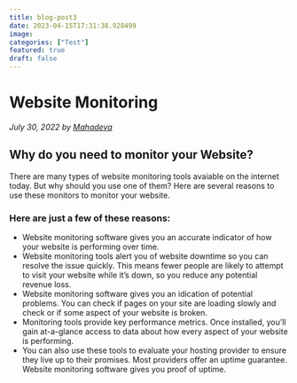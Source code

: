 ```yaml
---
title: blog-post3
date: 2023-04-15T17:31:38.928499
image: 
categories: ["Test"]
featured: true
draft: false
---
```

# Website Monitoring

_July 30, 2022 by [Mahadeva](/)_

## Why do you need to monitor your Website?

There are many types of website monitoring tools avaiable on the internet today. But why should you use one of them? Here are several reasons to use these monitors to monitor your website.

### Here are just a few of these reasons:
- Website monitoring software gives you an accurate indicator of how your website is performing over time.
- Website monitoring tools alert you of website downtime so you can resolve the issue quickly. This means fewer people are likely to attempt to visit your website while it’s down, so you reduce any potential revenue loss.
- Website monitoring software gives you an idication of potential problems. You can check if pages on your site are loading slowly and check or if some aspect of your website is broken.
- Monitoring tools provide key performance metrics. Once installed, you’ll gain at-a-glance access to data about how every aspect of your website is performing.
- You can also use these tools to evaluate your hosting provider to ensure they live up to their promises. Most providers offer an uptime guarantee. Website monitoring software gives you proof of uptime.

